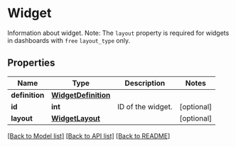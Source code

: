 # Widget

Information about widget.  Note: The `layout` property is required for widgets in dashboards with `free` `layout_type` only.

## Properties
Name | Type | Description | Notes
------------ | ------------- | ------------- | -------------
**definition** | [**WidgetDefinition**](WidgetDefinition.md) |  | 
**id** | **int** | ID of the widget. | [optional] 
**layout** | [**WidgetLayout**](WidgetLayout.md) |  | [optional] 

[[Back to Model list]](README.md#documentation-for-models) [[Back to API list]](README.md#documentation-for-api-endpoints) [[Back to README]](README.md)


